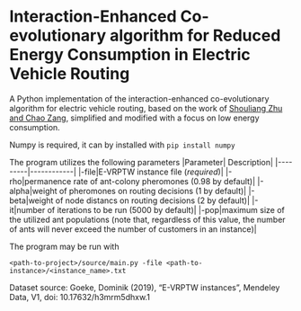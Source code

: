 # Interaction-Enhanced Co-evolutionary algorithm for Reduced Energy Consumption in Electric Vehicle Routing

A Python implementation of the interaction-enhanced co-evolutionary algorithm for electric vehicle routing, based on the work of [Shouliang Zhu and Chao Zang](https://www.sciencedirect.com/science/article/abs/pii/S1568494624008871), simplified and modified with a focus on low energy consumption.

Numpy is required, it can by installed with ```pip install numpy```

The program utilizes the following parameters
|Parameter| Description|
|---------|------------|
|-file|E-VRPTW instance file (*required*)|
|-rho|permanence rate of ant-colony pheromones (0.98 by default)|
|-alpha|weight of pheromones on routing decisions (1 by default)|
|-beta|weight of node distancs on routing decisions (2 by default)|
|-it|number of iterations to be run (5000 by default)|
|-pop|maximum size of the utilized ant populations (note that, regardless of this value, the number of ants will never exceed the number of customers in an instance)|


The program may be run with
```
<path-to-project>/source/main.py -file <path-to-instance>/<instance_name>.txt
```

Dataset source:
Goeke, Dominik (2019), “E-VRPTW instances”, Mendeley Data, V1, doi: 10.17632/h3mrm5dhxw.1
